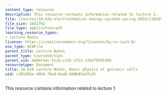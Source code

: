 ```yaml
---
content_type: resource
description: This resource contains information related to lecture 1.
file: /courses/10-626-electrochemical-energy-systems-spring-2014/c301d93e495876a46ea8840b02adfcd1_MIT10_626S14_S11lec01.pdf
file_size: 1031792
file_type: application/pdf
learning_resource_types:
- Lecture Notes
license: https://creativecommons.org/licenses/by-nc-sa/4.0/
ocw_type: OCWFile
parent_title: Lecture Notes
parent_type: CourseSection
parent_uid: b06bfa4c-51cb-c135-2f53-c2b2f9f05768
resourcetype: Document
title: 10.626 Lecture Notes, Basic physics of galvanic cells
uid: c301d93e-4958-76a4-6ea8-840b02adfcd1
---
```

This resource contains information related to lecture 1.